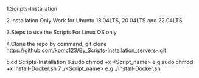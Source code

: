 1.Scripts-Installation

2.Installation Only Work for Ubuntu 18.04LTS, 20.04LTS and 22.04LTS

3.Steps to use the Scripts For Linux OS only

4.Clone the repo by command, git clone https://github.com/kpmc123/By_Scripts-Installation_servers-.git

5.cd Scripts-Installation
6.sudo chmod +x <Script_name> e.g,sudo chmod +x Install-Docker.sh
7../<Script_name> e.g ./Install-Docker.sh
